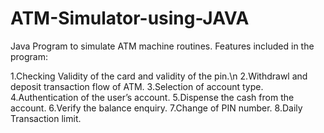 # ATM-Simulator-using-JAVA

Java Program to simulate ATM machine routines.
Features included in the program:

1.Checking Validity of the card and validity of the pin.\n
2.Withdrawl and deposit transaction flow of ATM.
3.Selection of account type.
4.Authentication of the user’s account.
5.Dispense the cash from the account.
6.Verify the balance enquiry.
7.Change of PIN number.
8.Daily Transaction limit.
